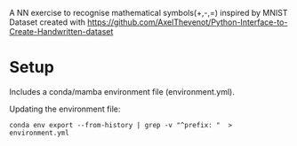 A NN exercise to recognise mathematical symbols(+,-,=) inspired by MNIST
Dataset created with https://github.com/AxelThevenot/Python-Interface-to-Create-Handwritten-dataset

# Setup

Includes a conda/mamba environment file (environment.yml). 

Updating the environment file:

```
conda env export --from-history | grep -v "^prefix: "  > environment.yml
```
